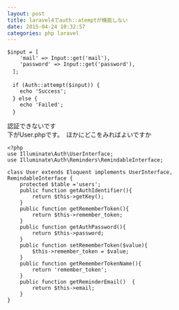```yaml
---
layout: post
title: laravel4でauth::atemptが機能しない
date: 2015-04-24 10:32:57
categories: php laravel
---
```

<!-- {% raw %} -->
<pre><code>$input = [
    'mail' =&gt; Input::get('mail'),
    'password' =&gt; Input::get('password'),
　];

　if (Auth::attempt($input)) {
    echo 'Success';
　} else {
    echo 'Failed';
　}
</code></pre>

<p>認証できないです<br>
下がUser.phpです。　ほかにどこをみればよいですか</p>

<pre><code>&lt;?php
use Illuminate\Auth\UserInterface;
use Illuminate\Auth\Reminders\RemindableInterface;

class User extends Eloquent implements UserInterface, RemindableInterface {
    protected $table ='users';
    public function getAuthIdentifier(){
        return $this-&gt;getKey();
    }
    public function getRememberToken(){
        return $this-&gt;remember_token;
    }
    public function getAuthPassword(){
        return $this-&gt;password;
    }
    public function setRememberToken($value){
        $this-&gt;remember_token = $value;
    }
    public function getRememberTokenName(){
        return 'remember_token';
    }
    public function getReminderEmail()  {
        return $this-&gt;email;
    }
}
</code></pre>
<!-- {% endraw %} -->
